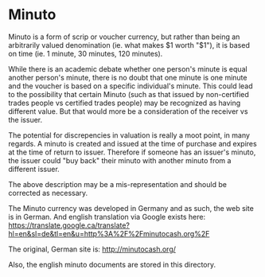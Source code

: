 Minuto
======

Minuto is a form of scrip or voucher currency, but rather than being an arbitrarily valued denomination (ie. what makes $1 worth "$1"), it is based on time (ie. 1 minute, 30 minutes, 120 minutes).

While there is an academic debate whether one person's minute is equal another person's minute, there is no doubt that one minute is one minute and the voucher is based on a specific individual's minute.  This could lead to the possibility that certain Minuto (such as that issued by non-certified trades people vs certified trades people) may be recognized as having different value.  But that would more be a consideration of the receiver vs the issuer.

The potential for discrepencies in valuation is really a moot point, in many regards.  A minuto is created and issued at the time of purchase and expires at the time of return to issuer.  Therefore if someone has an issuer's minuto, the issuer could "buy back" their minuto with another minuto from a different issuer.

The above description may be a mis-representation and should be corrected as necessary.

The Minuto currency was developed in Germany and as such, the web site is in German.  And english translation via Google exists here:
https://translate.google.ca/translate?hl=en&sl=de&tl=en&u=http%3A%2F%2Fminutocash.org%2F

The original, German site is:
http://minutocash.org/

Also, the english minuto documents are stored in this directory.
